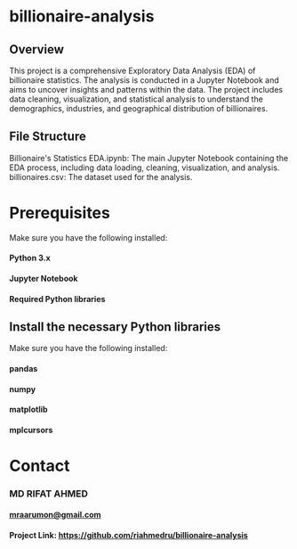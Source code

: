 # billionaire-analysis
## Overview
This project is a comprehensive Exploratory Data Analysis (EDA) of billionaire statistics. The analysis is conducted in a Jupyter Notebook and aims to uncover insights and patterns within the data. The project includes data cleaning, visualization, and statistical analysis to understand the demographics, industries, and geographical distribution of billionaires.

## File Structure
Billionaire's Statistics EDA.ipynb: The main Jupyter Notebook containing the EDA process, including data loading, cleaning, visualization, and analysis.
billionaires.csv: The dataset used for the analysis.

# Prerequisites
Make sure you have the following installed:

#### Python 3.x
#### Jupyter Notebook
#### Required Python libraries

## Install the necessary Python libraries
Make sure you have the following installed:

#### pandas
#### numpy
#### matplotlib
#### mplcursors

# Contact
### MD RIFAT AHMED
#### mraarumon@gmail.com

#### Project Link: https://github.com/riahmedru/billionaire-analysis


